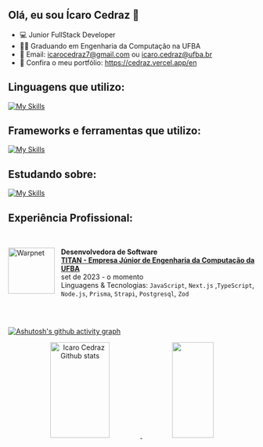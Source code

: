 ## Olá, eu sou Ícaro Cedraz 👋

- 💻 Junior FullStack Developer
- 👨‍🎓 Graduando em Engenharia da Computação na UFBA
- :envelope_with_arrow: Email: icarocedraz7@gmail.com ou icaro.cedraz@ufba.br
- 🔗 Confira o meu portfólio: https://cedraz.vercel.app/en

## Linguagens que utilizo:

[![My Skills](https://skillicons.dev/icons?i=js,ts,html,css,py)](https://skillicons.dev)

## Frameworks e ferramentas que utilizo:

[![My Skills](https://skillicons.dev/icons?i=figma,nextjs,react,materialui,tailwind,docker,nodejs,nestjs,express,postgres,prisma,postman,vscode,git)](https://skillicons.dev)

## Estudando sobre:

[![My Skills](https://skillicons.dev/icons?i=aws,rabbitmq,redis)](https://skillicons.dev)

## Experiência Profissional:

<br/>

[<img align="left" height="94px" width="95px" alt="Warpnet" style="padding-right: 10px" src="https://i.postimg.cc/MTVRBN1C/TITAN.png"/>](https://titanci.com.br)
**Desenvolvedora de Software** \
[**TITAN - Empresa Júnior de Engenharia da Computação da UFBA**](https://titanci.com.br)  \
set de 2023 - o momento \
Linguagens & Tecnologias: `JavaScript`, `Next.js` ,`TypeScript`, `Node.js`, `Prisma`, `Strapi`, `Postgresql`, `Zod`
<br/>

##

<br/>

[![Ashutosh's github activity graph](https://github-readme-activity-graph.vercel.app/graph?username=cedraz&theme=react-dark)](https://github.com/cedraz/github-readme-activity-graph)

<div align="center">
  <a href="https://github.com/cedraz">
  <img width="49%" height="195px" src="https://github-readme-stats.vercel.app/api?username=cedraz&show_icons=true&count_private=true&hide_border=true&title_color=ff6e96&icon_color=ff91a4&text_color=c9d1d9&bg_color=0d1117" alt="Icaro Cedraz Github stats" />
    <img width="41%" height="195px" src="https://github-readme-stats.vercel.app/api/top-langs/?username=cedraz&layout=compact&hide_border=true&title_color=ff6e96&text_color=ff91a4&bg_color=0d1117" />
</div>
